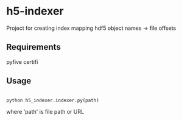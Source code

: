 # h5-indexer

Project for creating index mapping hdf5 object names -> file offsets

## Requirements

pyfive
certifi 

## Usage

```python

python h5_indexer.indexer.py(path)

```

where 'path' is  file path or URL


